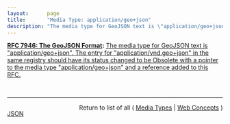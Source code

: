 ```yaml
---
layout:      page
title:       "Media Type: application/geo+json"
description: "The media type for GeoJSON text is \"application/geo+json\". The entry for \"application/vnd.geo+json\" in the same registry should have its status changed to be Obsolete with a pointer to the media type \"application/geo+json\" and a reference added to this RFC."
---
```


**[RFC 7946: The GeoJSON Format](/specs/IETF/RFC/7946 "GeoJSON is a geospatial data interchange format based on JavaScript Object Notation (JSON). It defines several types of JSON objects and the manner in which they are combined to represent data about geographic features, their properties, and their spatial extents. GeoJSON uses a geographic coordinate reference system, World Geodetic System 1984, and units of decimal degrees."):** [The media type for GeoJSON text is "application/geo+json". The entry for "application/vnd.geo+json" in the same registry should have its status changed to be Obsolete with a pointer to the media type "application/geo+json" and a reference added to this RFC.](http://tools.ietf.org/html/rfc7946#section-12 "Read documentation for Media Type &#34;application/geo+json&#34;")

<br/>
<hr/>

<p style="float : left"><a href="application/geo+json.json" title="JSON representing this particular Web Concept value">JSON</a></p>
<p style="text-align: right">Return to list of all ( <a href="../media-types">Media Types</a> | <a href="../">Web Concepts</a> )</p>

